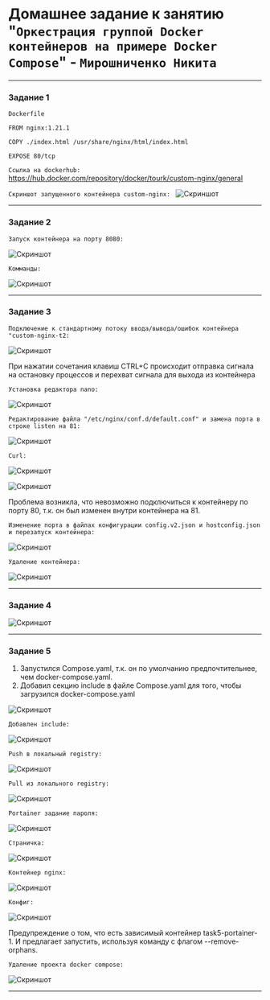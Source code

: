 # Домашнее задание к занятию "`Оркестрация группой Docker контейнеров на примере Docker Compose`" - `Мирошниченко Никита`

---

### Задание 1

`Dockerfile`
```
FROM nginx:1.21.1

COPY ./index.html /usr/share/nginx/html/index.html

EXPOSE 80/tcp

```
`Ссылка на dockerhub:` https://hub.docker.com/repository/docker/tourk/custom-nginx/general

`Скриншот запущенного контейнера custom-nginx:
`
![Скриншот](https://github.com/Tourker/Git_HW/blob/main/img/HW05_03/z1_html_nginx.jpg)

---

### Задание 2

`Запуск контейнера на порту 8080:`

![Скриншот](https://github.com/Tourker/Git_HW/blob/main/img/HW05_03/z2_run_container.jpg)

`Комманды:`

![Скриншот](https://github.com/Tourker/Git_HW/blob/main/img/HW05_03/z2_commands.jpg)

---

### Задание 3

`Подключение к стандартному потоку ввода/вывода/ошибок контейнера "custom-nginx-t2:`

![Скриншот](https://github.com/Tourker/Git_HW/blob/main/img/HW05_03/z3_container_attach.jpg)

При нажатии сочетания клавиш CTRL+C происходит отправка сигнала на остановку процессов и перехват сигнала для выхода из контейнера

`Установка редактора nano:`

![Скриншот](https://github.com/Tourker/Git_HW/blob/main/img/HW05_03/z3_install_nano.jpg)

`Редактирование файла "/etc/nginx/conf.d/default.conf" и замена порта в строке listen на 81:`

![Скриншот](https://github.com/Tourker/Git_HW/blob/main/img/HW05_03/z3_conf_nginx_listen81.jpg)

`Curl: `

![Скриншот](https://github.com/Tourker/Git_HW/blob/main/img/HW05_03/z3_curl.jpg)

![Скриншот](https://github.com/Tourker/Git_HW/blob/main/img/HW05_03/z3_port_curl.jpg)

Проблема возникла, что невозможно подключиться к контейнеру по порту 80, т.к. он был изменен внутри контейнера на 81.


`Изменение порта в файлах конфигурации config.v2.json и hostconfig.json и перезапуск контейнера:`

![Скриншот](https://github.com/Tourker/Git_HW/blob/main/img/HW05_03/z3_conf_port_in_container.jpg)

`Удаление контейнера: `

![Скриншот](https://github.com/Tourker/Git_HW/blob/main/img/HW05_03/z3_delete_container.jpg)

---

### Задание 4

![Скриншот](https://github.com/Tourker/Git_HW/blob/main/img/HW05_03/z4_1.jpg)

---

### Задание 5

1) Запустился Compose.yaml, т.к. он по умолчанию предпочтительнее, чем docker-compose.yaml.
2) Добавил секцию include в файле Compose.yaml для того, чтобы загрузился docker-compose.yaml

![Скриншот](https://github.com/Tourker/Git_HW/blob/main/img/HW05_03/z5_compose.jpg)

`Добавлен include: `

![Скриншот](https://github.com/Tourker/Git_HW/blob/main/img/HW05_03/z5_docker_compose.jpg)

`Push в локальный registry: `

![Скриншот](https://github.com/Tourker/Git_HW/blob/main/img/HW05_03/z5_push_localregistry.jpg)

`Pull из локального registry: `

![Скриншот](https://github.com/Tourker/Git_HW/blob/main/img/HW05_03/z5_delete_and_pull_localregistry.jpg)

`Portainer задание пароля: `

![Скриншот](https://github.com/Tourker/Git_HW/blob/main/img/HW05_03/z5_portainer_1.jpg)

`Страничка: `

![Скриншот](https://github.com/Tourker/Git_HW/blob/main/img/HW05_03/z5_portainer_2.jpg)

`Контейнер nginx: `

![Скриншот](https://github.com/Tourker/Git_HW/blob/main/img/HW05_03/z5_portainer_3_nginx.jpg)

`Конфиг: `

![Скриншот](https://github.com/Tourker/Git_HW/blob/main/img/HW05_03/z5_portainer_4_conf_container.jpg)

Предупреждение о том, что есть зависимый контейнер task5-portainer-1. И предлагает запустить, используя команду с флагом --remove-orphans.

`Удаление проекта docker compose: `

![Скриншот](https://github.com/Tourker/Git_HW/blob/main/img/HW05_03/z5_remove.jpg)

---